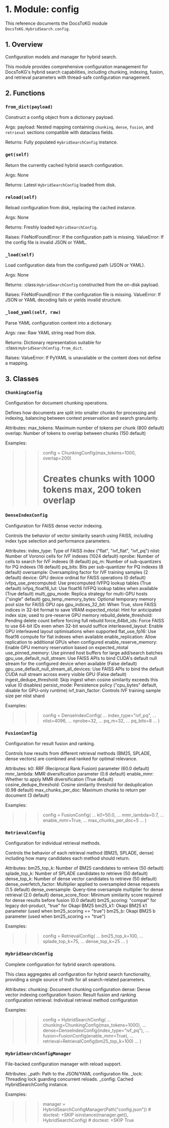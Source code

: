 # 1. Module: config

This reference documents the DocsToKG module ``DocsToKG.HybridSearch.config``.

## 1. Overview

Configuration models and manager for hybrid search.

This module provides comprehensive configuration management for DocsToKG's
hybrid search capabilities, including chunking, indexing, fusion, and
retrieval parameters with thread-safe configuration management.

## 2. Functions

### `from_dict(payload)`

Construct a config object from a dictionary payload.

Args:
payload: Nested mapping containing `chunking`, `dense`, `fusion`,
and `retrieval` sections compatible with dataclass fields.

Returns:
Fully populated `HybridSearchConfig` instance.

### `get(self)`

Return the currently cached hybrid search configuration.

Args:
None

Returns:
Latest `HybridSearchConfig` loaded from disk.

### `reload(self)`

Reload configuration from disk, replacing the cached instance.

Args:
None

Returns:
Freshly loaded `HybridSearchConfig`.

Raises:
FileNotFoundError: If the configuration path is missing.
ValueError: If the config file is invalid JSON or YAML.

### `_load(self)`

Load configuration data from the configured path (JSON or YAML).

Args:
None

Returns:
:class:`HybridSearchConfig` constructed from the on-disk payload.

Raises:
FileNotFoundError: If the configuration file is missing.
ValueError: If JSON or YAML decoding fails or yields invalid structure.

### `_load_yaml(self, raw)`

Parse YAML configuration content into a dictionary.

Args:
raw: Raw YAML string read from disk.

Returns:
Dictionary representation suitable for :class:`HybridSearchConfig.from_dict`.

Raises:
ValueError: If PyYAML is unavailable or the content does not define a mapping.

## 3. Classes

### `ChunkingConfig`

Configuration for document chunking operations.

Defines how documents are split into smaller chunks for processing
and indexing, balancing between context preservation and search
granularity.

Attributes:
max_tokens: Maximum number of tokens per chunk (800 default)
overlap: Number of tokens to overlap between chunks (150 default)

Examples:
>>> config = ChunkingConfig(max_tokens=1000, overlap=200)
>>> # Creates chunks with 1000 tokens max, 200 token overlap

### `DenseIndexConfig`

Configuration for FAISS dense vector indexing.

Controls the behavior of vector similarity search using FAISS,
including index type selection and performance parameters.

Attributes:
index_type: Type of FAISS index ("flat", "ivf_flat", "ivf_pq")
nlist: Number of Voronoi cells for IVF indexes (1024 default)
nprobe: Number of cells to search for IVF indexes (8 default)
pq_m: Number of sub-quantizers for PQ indexes (16 default)
pq_bits: Bits per sub-quantizer for PQ indexes (8 default)
oversample: Oversampling factor for IVF training samples (2 default)
device: GPU device ordinal for FAISS operations (0 default)
ivfpq_use_precomputed: Use precomputed IVFPQ lookup tables (True default)
ivfpq_float16_lut: Use float16 IVFPQ lookup tables when available (True default)
multi_gpu_mode: Replica strategy for multi-GPU hosts ("single" default)
gpu_temp_memory_bytes: Optional temporary memory pool size for FAISS GPU ops
gpu_indices_32_bit: When True, store FAISS indices in 32-bit format to save VRAM
expected_ntotal: Hint for anticipated index size; used to pre-reserve GPU memory
rebuild_delete_threshold: Pending delete count before forcing full rebuild
force_64bit_ids: Force FAISS to use 64-bit IDs even when 32-bit would suffice
interleaved_layout: Enable GPU interleaved layout optimisations when supported
flat_use_fp16: Use float16 compute for flat indexes when available
enable_replication: Allow replication to additional GPUs when configured
enable_reserve_memory: Enable GPU memory reservation based on expected_ntotal
use_pinned_memory: Use pinned host buffers for large add/search batches
gpu_use_default_null_stream: Use FAISS APIs to bind CUDA's default null stream
    for the configured device when available (False default)
gpu_use_default_null_stream_all_devices: Use FAISS APIs to bind the default
    CUDA null stream across every visible GPU (False default)
ingest_dedupe_threshold: Skip ingest when cosine similarity exceeds this value (0 disables)
persist_mode: Persistence policy ("cpu_bytes" default, disable for GPU-only runtime)
ivf_train_factor: Controls IVF training sample size per nlist shard

Examples:
>>> config = DenseIndexConfig(
...     index_type="ivf_pq",
...     nlist=4096,
...     nprobe=32,
...     pq_m=32,
...     pq_bits=8
... )

### `FusionConfig`

Configuration for result fusion and ranking.

Controls how results from different retrieval methods (BM25, SPLADE,
dense vectors) are combined and ranked for optimal relevance.

Attributes:
k0: RRF (Reciprocal Rank Fusion) parameter (60.0 default)
mmr_lambda: MMR diversification parameter (0.6 default)
enable_mmr: Whether to apply MMR diversification (True default)
cosine_dedupe_threshold: Cosine similarity threshold for deduplication (0.98 default)
max_chunks_per_doc: Maximum chunks to return per document (3 default)

Examples:
>>> config = FusionConfig(
...     k0=50.0,
...     mmr_lambda=0.7,
...     enable_mmr=True,
...     max_chunks_per_doc=5
... )

### `RetrievalConfig`

Configuration for individual retrieval methods.

Controls the behavior of each retrieval method (BM25, SPLADE, dense)
including how many candidates each method should return.

Attributes:
bm25_top_k: Number of BM25 candidates to retrieve (50 default)
splade_top_k: Number of SPLADE candidates to retrieve (50 default)
dense_top_k: Number of dense vector candidates to retrieve (50 default)
dense_overfetch_factor: Multiplier applied to oversampled dense requests (1.5 default)
dense_oversample: Query-time oversample multiplier for dense retrieval (2.0 default)
dense_score_floor: Minimum similarity score required for dense results before fusion (0.0 default)
bm25_scoring: "compat" for legacy dot-product, "true" for Okapi BM25
bm25_k1: Okapi BM25 k1 parameter (used when bm25_scoring == "true")
bm25_b: Okapi BM25 b parameter (used when bm25_scoring == "true")

Examples:
>>> config = RetrievalConfig(
...     bm25_top_k=100,
...     splade_top_k=75,
...     dense_top_k=25
... )

### `HybridSearchConfig`

Complete configuration for hybrid search operations.

This class aggregates all configuration for hybrid search functionality,
providing a single source of truth for all search-related parameters.

Attributes:
chunking: Document chunking configuration
dense: Dense vector indexing configuration
fusion: Result fusion and ranking configuration
retrieval: Individual retrieval method configuration

Examples:
>>> config = HybridSearchConfig(
...     chunking=ChunkingConfig(max_tokens=1000),
...     dense=DenseIndexConfig(index_type="ivf_pq"),
...     fusion=FusionConfig(enable_mmr=True),
...     retrieval=RetrievalConfig(bm25_top_k=100)
... )

### `HybridSearchConfigManager`

File-backed configuration manager with reload support.

Attributes:
_path: Path to the JSON/YAML configuration file.
_lock: Threading lock guarding concurrent reloads.
_config: Cached HybridSearchConfig instance.

Examples:
>>> manager = HybridSearchConfigManager(Path("config.json"))  # doctest: +SKIP
>>> isinstance(manager.get(), HybridSearchConfig)  # doctest: +SKIP
True
